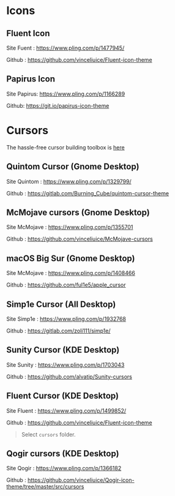# Icons
## Fluent Icon
Site Fuent :
https://www.pling.com/p/1477945/

Github :
https://github.com/vinceliuice/Fluent-icon-theme

## Papirus Icon
Site Papirus:
https://www.pling.com/p/1166289

Github:
https://git.io/papirus-icon-theme


# Cursors
The hassle-free cursor building toolbox is [here](https://github.com/ful1e5/clickgen)

## Quintom Cursor (Gnome Desktop)
Site Quintom :
https://www.pling.com/p/1329799/

Github :
https://gitlab.com/Burning_Cube/quintom-cursor-theme

## McMojave cursors (Gnome Desktop)
Site McMojave :
https://www.pling.com/p/1355701

Github :
https://github.com/vinceliuice/McMojave-cursors

## macOS Big Sur (Gnome Desktop)
Site McMojave :
https://www.pling.com/p/1408466

Github :
https://github.com/ful1e5/apple_cursor

## Simp1e Cursor (All Desktop)
Site Simp1e :
https://www.pling.com/p/1932768

Github :
https://gitlab.com/zoli111/simp1e/

## Sunity Cursor (KDE Desktop)
Site Sunity :
https://www.pling.com/p/1703043

Github :
https://github.com/alvatip/Sunity-cursors

## Fluent Cursor (KDE Desktop)
Site Fluent :
https://www.pling.com/p/1499852/

Github :
https://github.com/vinceliuice/Fluent-icon-theme
> Select `cursors` folder.

## Qogir cursors (KDE Desktop)
Site Qogir :
https://www.pling.com/p/1366182

Github :
https://github.com/vinceliuice/Qogir-icon-theme/tree/master/src/cursors
